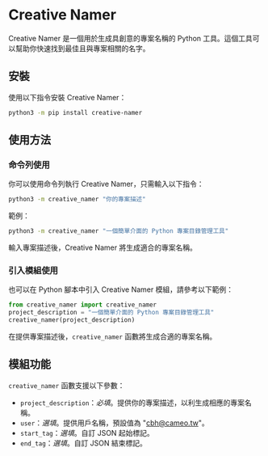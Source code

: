 # Creative Namer
Creative Namer 是一個用於生成具創意的專案名稱的 Python 工具。這個工具可以幫助你快速找到最佳且與專案相關的名字。

## 安裝
使用以下指令安裝 Creative Namer：
```bash
python3 -m pip install creative-namer
```

## 使用方法
### 命令列使用
你可以使用命令列執行 Creative Namer，只需輸入以下指令：
```bash
python3 -m creative_namer "你的專案描述"
```
範例：
```bash
python3 -m creative_namer "一個簡單介面的 Python 專案目錄管理工具"
```
輸入專案描述後，Creative Namer 將生成適合的專案名稱。

### 引入模組使用
也可以在 Python 腳本中引入 Creative Namer 模組，請參考以下範例：
```python
from creative_namer import creative_namer
project_description = "一個簡單介面的 Python 專案目錄管理工具"
creative_namer(project_description)
```
在提供專案描述後，`creative_namer` 函數將生成合適的專案名稱。

## 模組功能
`creative_namer` 函數支援以下參數：
- `project_description`：*必填*。提供你的專案描述，以利生成相應的專案名稱。
- `user`：*選填*。提供用戶名稱，預設值為 "cbh@cameo.tw"。
- `start_tag`：*選填*。自訂 JSON 起始標記。
- `end_tag`：*選填*。自訂 JSON 結束標記。
